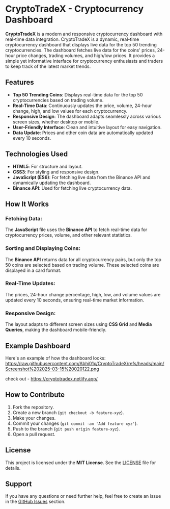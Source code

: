# CryptoTradeX - Cryptocurrency Dashboard

**CryptoTradeX** is a modern and responsive cryptocurrency dashboard with real-time data integration. CryptoTradeX is a dynamic, real-time cryptocurrency dashboard that displays live data for the top 50 trending cryptocurrencies. The dashboard fetches live data for the coins' prices, 24-hour price changes, trading volumes, and high/low prices. It provides a simple yet informative interface for cryptocurrency enthusiasts and traders to keep track of the latest market trends.

## Features

- **Top 50 Trending Coins**: Displays real-time data for the top 50 cryptocurrencies based on trading volume.
- **Real-Time Data**: Continuously updates the price, volume, 24-hour change, high, and low values for each cryptocurrency.
- **Responsive Design**: The dashboard adapts seamlessly across various screen sizes, whether desktop or mobile.
- **User-Friendly Interface**: Clean and intuitive layout for easy navigation.
- **Data Update**: Prices and other coin data are automatically updated every 10 seconds.

## Technologies Used

- **HTML5**: For structure and layout.
- **CSS3**: For styling and responsive design.
- **JavaScript (ES6)**: For fetching live data from the Binance API and dynamically updating the dashboard.
- **Binance API**: Used for fetching live cryptocurrency data.

## How It Works

### Fetching Data:
The **JavaScript** file uses the **Binance API** to fetch real-time data for cryptocurrency prices, volume, and other relevant statistics.

### Sorting and Displaying Coins:
The **Binance API** returns data for all cryptocurrency pairs, but only the top 50 coins are selected based on trading volume. These selected coins are displayed in a card format.

### Real-Time Updates:
The prices, 24-hour change percentage, high, low, and volume values are updated every 10 seconds, ensuring real-time market information.

### Responsive Design:
The layout adapts to different screen sizes using **CSS Grid** and **Media Queries**, making the dashboard mobile-friendly.

## Example Dashboard

Here's an example of how the dashboard looks:
https://raw.githubusercontent.com/Abhi01x/CryptoTradeX/refs/heads/main/Screenshot%202025-03-15%20020122.png

check out - https://cryptotradex.netlify.app/

## How to Contribute

1. Fork the repository.
2. Create a new branch (`git checkout -b feature-xyz`).
3. Make your changes.
4. Commit your changes (`git commit -am 'Add feature xyz'`).
5. Push to the branch (`git push origin feature-xyz`).
6. Open a pull request.

## License

This project is licensed under the **MIT License**. See the [LICENSE](LICENSE) file for details.

## Support

If you have any questions or need further help, feel free to create an issue in the [GitHub Issues](https://github.com/your-username/CryptoTradeX/issues) section.
